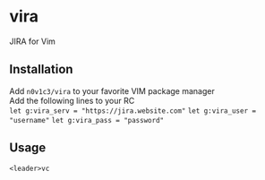 # vira
JIRA for Vim

## Installation
Add `n0v1c3/vira` to your favorite VIM package manager  
Add the following lines to your RC  
`let g:vira_serv = "https://jira.website.com"`
`let g:vira_user = "username"`
`let g:vira_pass = "password"`

## Usage
`<leader>vc`
